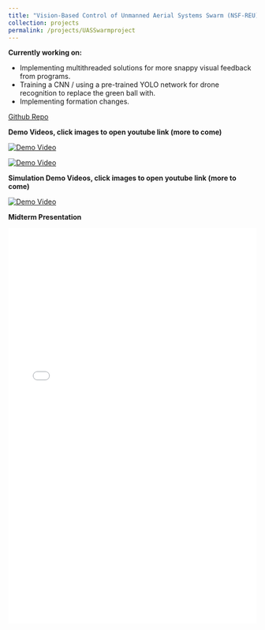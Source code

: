 ```yaml
---
title: "Vision-Based Control of Unmanned Aerial Systems Swarm (NSF-REU)"
collection: projects
permalink: /projects/UASSwarmproject
---
```


**Currently working on:**

- Implementing multithreaded solutions for more snappy visual feedback from programs.
- Training a CNN / using a pre-trained YOLO network for drone recognition to replace the green ball with.
- Implementing formation changes.

[Github Repo](https://github.com/ConorGagliardi/Monocular-Swarm)<br>

**Demo Videos, click images to open youtube link (more to come)**

[![Demo Video](http://img.youtube.com/vi/2iU-LPFT6nQ/0.jpg)](http://www.youtube.com/watch?v=2iU-LPFT6nQ)

[![Demo Video](http://img.youtube.com/vi/GC-F3tAkq40/0.jpg)](http://www.youtube.com/watch?v=GC-F3tAkq40)

**Simulation Demo Videos, click images to open youtube link (more to come)**

[![Demo Video](http://img.youtube.com/vi/QukUG3KtupY/0.jpg)](http://www.youtube.com/watch?v=QukUG3KtupY)

**Midterm Presentation**

<iframe src="/files/REU_Midterm.pdf" width="100%" height="800" frameborder="no" border="0" marginwidth="0" marginheight="0"></iframe>
